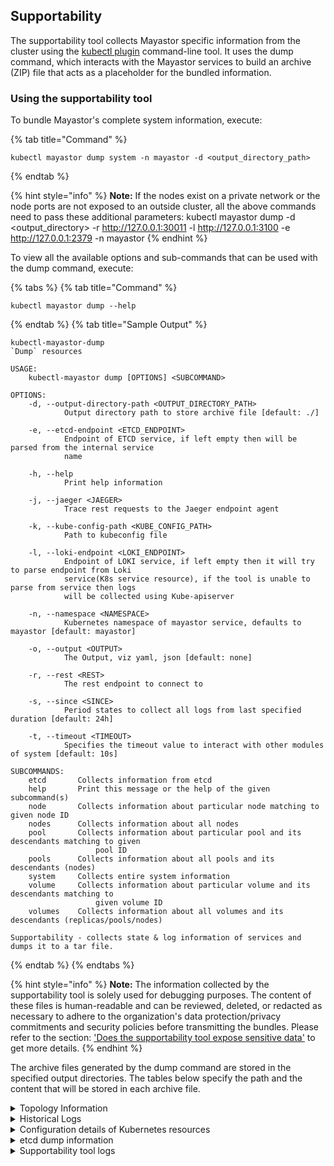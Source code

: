 ## Supportability

The supportability tool collects Mayastor specific information from the cluster using the [kubectl plugin](https://mayastor.gitbook.io/introduction/v/develop/reference/kubectl-plugin) command-line tool. It uses the dump command, which interacts with the Mayastor services to build an archive (ZIP) file that acts as a placeholder for the bundled information.


### Using the supportability tool

To bundle Mayastor's complete system information, execute:

{% tab title="Command" %}
```text
kubectl mayastor dump system -n mayastor -d <output_directory_path>
```
{% endtab %}

{% hint style="info" %}
**Note:** If the nodes exist on a private network or the node ports are not exposed to an outside cluster, all the above commands need to pass these additional parameters:
kubectl mayastor dump <resource> -d <output_directory> -r http://127.0.0.1:30011 -l http://127.0.0.1:3100 -e http://127.0.0.1:2379 -n mayastor
{% endhint %}


To view all the available options and sub-commands that can be used with the dump command, execute:

{% tabs %}
{% tab title="Command" %}
```text
kubectl mayastor dump --help
```
{% endtab %}
{% tab title="Sample Output" %}
```text
kubectl-mayastor-dump 
`Dump` resources

USAGE:
    kubectl-mayastor dump [OPTIONS] <SUBCOMMAND>

OPTIONS:
    -d, --output-directory-path <OUTPUT_DIRECTORY_PATH>
            Output directory path to store archive file [default: ./]

    -e, --etcd-endpoint <ETCD_ENDPOINT>
            Endpoint of ETCD service, if left empty then will be parsed from the internal service
            name

    -h, --help
            Print help information

    -j, --jaeger <JAEGER>
            Trace rest requests to the Jaeger endpoint agent

    -k, --kube-config-path <KUBE_CONFIG_PATH>
            Path to kubeconfig file

    -l, --loki-endpoint <LOKI_ENDPOINT>
            Endpoint of LOKI service, if left empty then it will try to parse endpoint from Loki
            service(K8s service resource), if the tool is unable to parse from service then logs
            will be collected using Kube-apiserver

    -n, --namespace <NAMESPACE>
            Kubernetes namespace of mayastor service, defaults to mayastor [default: mayastor]

    -o, --output <OUTPUT>
            The Output, viz yaml, json [default: none]

    -r, --rest <REST>
            The rest endpoint to connect to

    -s, --since <SINCE>
            Period states to collect all logs from last specified duration [default: 24h]

    -t, --timeout <TIMEOUT>
            Specifies the timeout value to interact with other modules of system [default: 10s]

SUBCOMMANDS:
    etcd       Collects information from etcd
    help       Print this message or the help of the given subcommand(s)
    node       Collects information about particular node matching to given node ID
    nodes      Collects information about all nodes
    pool       Collects information about particular pool and its descendants matching to given
                   pool ID
    pools      Collects information about all pools and its descendants (nodes)
    system     Collects entire system information
    volume     Collects information about particular volume and its descendants matching to
                   given volume ID
    volumes    Collects information about all volumes and its descendants (replicas/pools/nodes)

Supportability - collects state & log information of services and dumps it to a tar file.
```
{% endtab %}
{% endtabs %}

{% hint style="info" %}
**Note:** The information collected by the supportability tool is solely used for debugging purposes. The content of these files is human-readable and can be reviewed, deleted, or redacted as necessary to adhere to the organization's data protection/privacy commitments and security policies before transmitting the bundles.
Please refer to the section: ['Does the supportability tool expose sensitive data'](https://mayastor.gitbook.io/introduction/v/develop/quickstart/faqs#does-the-supportability-tool-expose-sensitive-data) to get more details.
{% endhint %}


The archive files generated by the dump command are stored in the specified output directories. The tables below specify the path and the content that will be stored in each archive file.


<details>
<summary>Topology Information</summary>
| Folder Path | Mayastor Resource | Node Name |  File Name | Description |
| :--- | :--- | :--- | :--- | :--- |
| ./topology/node | node | node-01 | node-01-topology.json | Topology of node-01(All node topologies will available here) |
| ./topology/pool | pool | pool-01 | pool-01-topology.json | Topology of pool-01 (All pool topologies will available here) |
| ./topology/volume | volume | volume-01 | volume-01-topology.json | Topology information of volume-01 (All volume topologies will available here) |
</details>

<details>
<summary>Historical Logs</summary>
| Folder Path | Host Name(optional) | Component | File Name |
| :--- | :--- | :--- | :--- |
| ./logs/core-agents | - | agent-core | loki-agent-core.log |
| ./logs/rest | - | api-rest | loki-api-rest.log |
| ./logs/csi-controller | - | csi-attacher | loki-csi-attacher.log |
| ./logs/csi-controller | - | csi-controller | loki-csi-controller.log |
| ./logs/csi-controller | - | 	csi-provisioner | loki-csi-provisioner.log |
| ./logs/diskpool-operator | - | operator-diskpool | loki-operator-disk-pool.log |
| ./logs/mayastor| 	node-02 | csi-driver-registrar | node-02-loki-csi-driver-registrar.log |
| ./logs/mayastor | node-01 | csi-node | node-01-loki-csi-node.log |
| ./logs/mayastor | node-01	 | io-engine | node-01-loki-mayastor.log |
| ./logs/blot | node-02 | io-engine | node-02-loki-mayastor.log |
| ./logs/etcd | node-03 | etcd | node-03-loki-etcd.log |
</details> 

<details>
<summary>Configuration details of Kubernetes resources</summary>
| Folder Path | Component | File Name |
| :--- | :--- | :--- |
| ./k8s_resources/configurations/ | agent-core (Deployment) | mayastor-agent-core.yaml |
| ./k8s_resources/configurations/ | api-rest | mayastor-api-rest.yaml |
| ./k8s_resources/configurations/ | csi-controller (Deployment) | mayastor-csi-controller.yaml |
| ./k8s_resources/configurations/ | csi-node(Daemonset) |  mayastor-csi-node.yaml |
| ./k8s_resources/configurations/ | etcd (Statefullset) | mayastor-etcd.yaml |
| ./k8s_resources/configurations/ | loki (Statefullset) | mayastor-loki-yaml |
| ./k8s_resources/configurations/ | operator-diskpool | mayastor-operator-disk-pool.yaml |
| ./k8s_resources/configurations/ | promtail(Daemonset) | mayastor-promtail.yaml |
| ./k8s_resources/configurations/ | io-engine (Daemonset) | io-engine.yaml |
| ./k8s_resources/configurations/ | disk_pools | k8s_diskPools.yaml |
| ./k8s_resources/configurations/ | events | k8s_events.yaml |
| ./k8s_resources/configurations/ | all pods(deployed under the same namespace as Mayastor) | pods.yaml |
</details>

<details>
<summary>etcd dump information</summary>
| Folder Path | Component | File Name |
| :--- | :--- | :--- |
| ./ | etcd | etcd_dump |
</details>

<details>
<summary>Supportability tool logs</summary>
| Folder Path | Component | File Name |
| :--- | :--- | :--- |
| ./ | 	Support-tool | support_tool_logs.log |
</details>
 